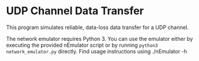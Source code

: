 # UDP Channel Data Transfer
This program simulates reliable, data-loss data transfer for a UDP channel.

The network emulator requires Python 3. You can use the emulator either by executing the provided nEmulator script or by running `python3 network_emulator.py` directly. 
Find usage instructions using ./nEmulator -h
